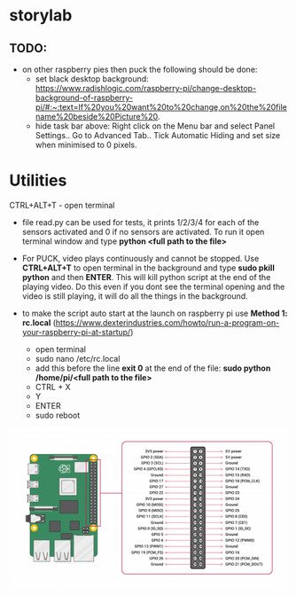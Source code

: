 # storylab

## TODO:
- on other raspberry pies then puck the following should be done:
  - set black desktop background: https://www.radishlogic.com/raspberry-pi/change-desktop-background-of-raspberry-pi/#:~:text=If%20you%20want%20to%20change,on%20the%20filename%20beside%20Picture%20.
  - hide task bar above: Right click on the Menu bar and select Panel Settings.. Go to Advanced Tab.. Tick Automatic Hiding and set size when minimised to 0 pixels.
  
# Utilities
CTRL+ALT+T - open terminal

- file read.py can be used for tests, it prints 1/2/3/4 for each of the sensors activated and 0 if no sensors are activated. To run it open terminal window and type **python \<full path to the file\>**

- For PUCK, video plays continuously and cannot be stopped. Use **CTRL+ALT+T** to open terminal in the background and type **sudo pkill python** and then **ENTER**. This will kill python script at the end of the playing video. Do this even if you dont see the terminal opening and the video is still playing, it will do all the things in the background. 

- to make the script auto start at the launch on raspberry pi use **Method 1: rc.local** (https://www.dexterindustries.com/howto/run-a-program-on-your-raspberry-pi-at-startup/)
  - open terminal
  - sudo nano /etc/rc.local
  - add this before the line **exit 0** at the end of the file: **sudo python /home/pi/\<full path to the file\>**
  - CTRL + X
  - Y
  - ENTER
  - sudo reboot

![alt text](https://github.com/cucicov/storylab/blob/main/GPIO.png)
